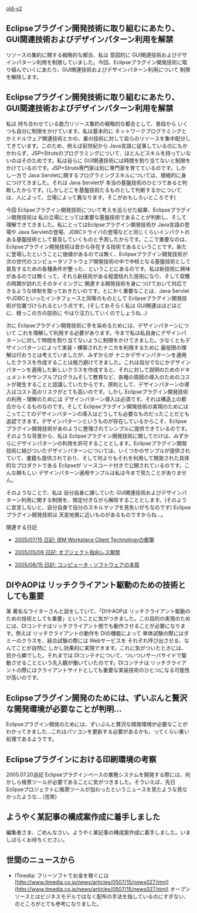 [old-v2](ig050716-orig.html)

## Eclipseプラグイン開発技術に取り組むにあたり、GUI関連技術およびデザインパターン利用を解禁

リソースの集約に関する戦略的な都合、私は 意図的に GUI関連技術およびデザインパターン利用を制限していました。今回、Eclipseプラグイン開発技術に取り組んでいくにあたり、GUI関連技術およびデザインパターン利用について 制限を解除します。


## Eclipseプラグイン開発技術に取り組むにあたり、GUI関連技術およびデザインパターン利用を解禁

私は 持ち合わせている能力リソース集約の戦略的な都合として、普段から いくつも自分に制限をかけています。私は基本的に ネットワークプログラミングとかミドルウェア関連技術とかの、裏の技術に対して自らのリソースを集中配分してきています。このため、例えば前世紀から Java言語に従事しているのにもかかわらず、JSP+Strutsのプログラミングについて、ほとんどスキルを持っていないのはそのためです。私は自らに
GUI関連技術には時間を割り当てないと制限をかけているのです。JSP+Struts専門家は別に専門家を育てているのです。しかし一方で Java
Servletに関するプログラミングスキルについては、積極的に身につけてきました。それは Java Servletが 本当の基盤技術のひとつであると判断したからです。(しかしどこを基盤技術たるものとして判断するかについては、人によって、立場によって異なります。そこがおもしろいところです)

今回 Eclipseプラグイン開発技術について考えを巡らせた結果、Eclipseプラグイン開発技術は 私の立場にとっては重要な基盤技術であることが判断し、そして理解できてきました。私にとってはEclipseプラグイン開発技術が
Java言語の登場や Java Servletの登場、JDBCドライバの登場などと同じくらいインパクトのある基盤技術として普及していくものと予測したからです。ここで重要なのは、Eclipseプラグイン開発技術は昔から存在する技術であるということです。新たに登場したということに価値があるのでは無く、Eclipseプラグイン開発技術が 次の世代のコンピュータソフトウェア開発技術の中で中核となる基盤技術として普及するための各種条件が整った、ということにあるのです。私は新技術に興味があるのでは無くって、それら新技術がある程度枯れた技術になり、そして収穫の時期が訪れたそのタイミングに 関連する開発技術を身につけておいて対応できるような体制を取っておきたいのです。とにかく重要なことは、Java ServletやJDBCといったインタフェースと同等のものとして
Eclipseプラグイン開発技術が位置づけられるという点です。(そしておそらく私は GUI関連はほどほどに、根っこの方の技術に やはり注力していくのでしょうね…)

次に Eclipseプラグイン開発技術に手を染めるためには、デザインパターンについて これを理解して利用する必要があります。今まで私は私自身にデザインパターンに対して時間を割り当てないように制限をかけてきました。少なくともデザインパターンによって実装・構築されたナニカを利用するために 最低限の理解は行おうとは考えていましたが、みずからが ナニかデザインパターンを適用したクラスを作成することは極力避けてきました。これは自分でなにかデザインパターンを適用した新しいクラスを作成すると、それに対して説明のためのドキュメントやサンプルプログラムそして教育など、各種の周囲の導入のためのコストが発生することと認識していたからです。原則として、デザインパターンの導入はコスト高のリスクがとても高いのです。しかし Eclipseプラグイン開発技術の利用・理解のためには デザインパターン導入は必須です。それは構造上の都合からくるものなのです。そして
Eclipseプラグイン開発技術の実現のためには こってこてのデザインパターンの導入はどうしても必要なものだったことだとも追認できます。デザインパターンというものが存在しているからこそ、Eclipseプラグイン開発技術があのように整理されてシンプルに提供できているのです。そのような背景から、私は Eclipseプラグイン開発技術に関してだけは、みずからにデザインパターンの利用を許可することとします。Eclipseプラグイン開発技術に結びついたデザインパターンについては、いくつかのサンプルが提供されていて、書籍も提供されており、そして何よりもそれを利用して開発された具体的なプロダクトである Eclipseが ソースコード付きで公開されているのです。こんな頼もしい デザインパターン適用サンプルは私は今まで見たことがありません。

そのようなことで、私は 自分自身に課していた GUI関連技術およびデザインパターン利用に関する制限を、限定付きながら解除することとします。(そのように宣言しないと、自分自身で自分のスキルマップを見失いがちなのです) Eclipseプラグイン開発技術は 天変地異に近いものがあるものですからね…。

関連する日記


* [2005/07/15 日記: IBM Workplace Client Technologyの衝撃](ig050715.html)
  
* [2005/05/09 日記: オブジェクト指向レス開発](ig050509.html)
  
* [2005/06/15 日記: コンピュータ・ソフトウェアの本質](ig050615.html)

## DIやAOPは リッチクライアント駆動のための技術としても重要

某 著名なライターさんと話をしていて、「DIやAOPは リッチクライアント駆動のための技術としても重要」ということに気がつきました。この目的の実現のためには、DIコンテナはリッチクライアント側でも動作させることが必要になります。例えば リッチクライアントの動作を DIの機能によって 単体試験の際にはダミーのクラスを、結合試験の際には
Webサービスを それぞれ呼び出させる、なんてことが自然に しかし効果的に実現できます。これに気がついたときには、目から鱗でした。それまでは
DIコンテナについて、ついついサーバサイドで駆動させることという先入観が働いていたのです。DIコンテナは リッチクライアントの際にはクライアントサイドとしても重要な実装技術のひとつになる可能性が高いのです。

## Eclipseプラグイン開発のためには、ずいぶんと贅沢な開発環境が必要なことが判明…

Eclipseプラグイン開発のためには、ずいぶんと贅沢な開発環境が必要なことがわかってきました…これはパソコンを更新する必要があるかも、ってくらい重い処理であるようです。

## Eclipseプラグインにおける印刷環境の考察

2005.07.20追記 Eclipseプラグインベースの業務システムを開発する際には、何かしら帳票ツールが必要であることに気がつきました。そういえば、先日 Eclipseプロジェクトに帳票ツールが加わったというニュースを見たような見なかったような… (苦笑)

## ようやく某記事の構成案作成に着手しました

編集者さま、ごめんなさい。ようやく某記事の構成案作成に着手しました。いましばらくお待ちください。

## 世間のニュースから


* ITmedia: フリーソフトでお金を稼ぐには
  [http://www.itmedia.co.jp/news/articles/0507/15/news027.html](http://www.itmedia.co.jp/news/articles/0507/15/news027.html)
  オープンソースとはビジネスモデルではなく配布の手法を指しているのにすぎない、のところがとても参考になりました。